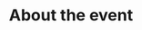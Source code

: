 ---
layout: document_index
id: about
title: About the event
label: About
description: >-
  Do you have questions? On this page you will find the information needed. Code of conduct, terms of service, frequently asked questions and more.
lang: en
list_id: about_documents
list_weight: 0
category: cat_about
category_weight: 0
---